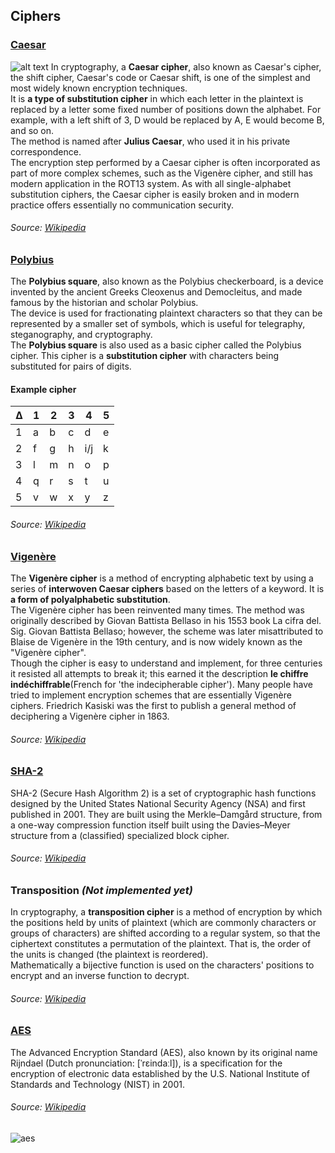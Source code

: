 ## Ciphers

### [Caesar](./caesar.rs)
![alt text][caesar]
In cryptography, a **Caesar cipher**, also known as Caesar's cipher, the shift cipher, Caesar's code or Caesar shift, is one of the simplest and most widely known encryption techniques.<br>
It is **a type of substitution cipher** in which each letter in the plaintext is replaced by a letter some fixed number of positions down the alphabet. For example, with a left shift of 3, D would be replaced by A, E would become B, and so on. <br>
The method is named after **Julius Caesar**, who used it in his private correspondence.<br>
The encryption step performed by a Caesar cipher is often incorporated as part of more complex schemes, such as the Vigenère cipher, and still has modern application in the ROT13 system. As with all single-alphabet substitution ciphers, the Caesar cipher is easily broken and in modern practice offers essentially no communication security.
###### Source: [Wikipedia](https://en.wikipedia.org/wiki/Caesar_cipher)

### [Polybius](./polybius.rs)
The **Polybius square**, also known as the Polybius checkerboard, is a device invented by the ancient Greeks Cleoxenus and Democleitus, and made famous by the historian and scholar Polybius.<br>
The device is used for fractionating plaintext characters so that they can be represented by a smaller set of symbols, which is useful for telegraphy, steganography, and cryptography.<br>
The **Polybius square** is also used as a basic cipher called the Polybius cipher. This cipher is a **substitution cipher** with characters being substituted for pairs of digits.

#### Example cipher
 Δ | 1 | 2 | 3 |  4  | 5
---|---|---|---| --- |---
1  | a | b | c |  d  | e
2  | f | g | h | i/j | k
3  | l | m | n |  o  | p
4  | q | r | s |  t  | u
5  | v | w | x |  y  | z
###### Source: [Wikipedia](https://en.wikipedia.org/wiki/Polybius_square)

### [Vigenère](./vigenere.rs)
The **Vigenère cipher** is a method of encrypting alphabetic text by using a series of **interwoven Caesar ciphers** based on the letters of a keyword. It is **a form of polyalphabetic substitution**.<br>
The Vigenère cipher has been reinvented many times. The method was originally described by Giovan Battista Bellaso in his 1553 book La cifra del. Sig. Giovan Battista Bellaso; however, the scheme was later misattributed to Blaise de Vigenère in the 19th century, and is now widely known as the "Vigenère cipher".<br>
Though the cipher is easy to understand and implement, for three centuries it resisted all attempts to break it; this earned it the description **le chiffre indéchiffrable**(French for 'the indecipherable cipher'). 
Many people have tried to implement encryption schemes that are essentially Vigenère ciphers. Friedrich Kasiski was the first to publish a general method of deciphering a Vigenère cipher in 1863.
###### Source: [Wikipedia](https://en.wikipedia.org/wiki/Vigen%C3%A8re_cipher)

### [SHA-2](./sha256.rs)
SHA-2 (Secure Hash Algorithm 2) is a set of cryptographic hash functions designed by the United States National Security Agency (NSA) and first published in 2001. They are built using the Merkle–Damgård structure, from a one-way compression function itself built using the Davies–Meyer structure from a (classified) specialized block cipher. 
###### Source: [Wikipedia](https://en.wikipedia.org/wiki/SHA-2)

### Transposition _(Not implemented yet)_
In cryptography, a **transposition cipher** is a method of encryption by which the positions held by units of plaintext (which are commonly characters or groups of characters) are shifted according to a regular system, so that the ciphertext constitutes a permutation of the plaintext. That is, the order of the units is changed (the plaintext is reordered).<br> 
Mathematically a bijective function is used on the characters' positions to encrypt and an inverse function to decrypt.
###### Source: [Wikipedia](https://en.wikipedia.org/wiki/Transposition_cipher)

[caesar]: https://upload.wikimedia.org/wikipedia/commons/4/4a/Caesar_cipher_left_shift_of_3.svg

### [AES](./aes.rs)
The Advanced Encryption Standard (AES), also known by its original name Rijndael (Dutch pronunciation: [ˈrɛindaːl]), is a specification for the encryption of electronic data established by the U.S. National Institute of Standards and Technology (NIST) in 2001.

###### Source: [Wikipedia](https://en.wikipedia.org/wiki/Advanced_Encryption_Standard)

![aes](https://upload.wikimedia.org/wikipedia/commons/5/50/AES_%28Rijndael%29_Round_Function.png)